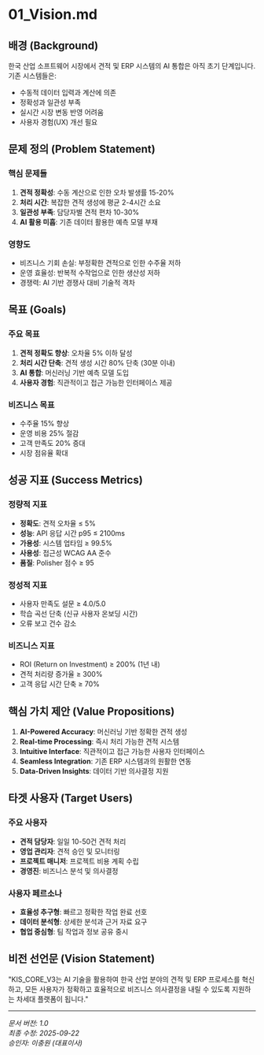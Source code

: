 # 01_Vision.md

## 배경 (Background)

한국 산업 소프트웨어 시장에서 견적 및 ERP 시스템의 AI 통합은 아직 초기 단계입니다. 기존 시스템들은:
- 수동적 데이터 입력과 계산에 의존
- 정확성과 일관성 부족
- 실시간 시장 변동 반영 어려움
- 사용자 경험(UX) 개선 필요

## 문제 정의 (Problem Statement)

### 핵심 문제들
1. **견적 정확성**: 수동 계산으로 인한 오차 발생률 15-20%
2. **처리 시간**: 복잡한 견적 생성에 평균 2-4시간 소요
3. **일관성 부족**: 담당자별 견적 편차 10-30%
4. **AI 활용 미흡**: 기존 데이터 활용한 예측 모델 부재

### 영향도
- 비즈니스 기회 손실: 부정확한 견적으로 인한 수주율 저하
- 운영 효율성: 반복적 수작업으로 인한 생산성 저하
- 경쟁력: AI 기반 경쟁사 대비 기술적 격차

## 목표 (Goals)

### 주요 목표
1. **견적 정확도 향상**: 오차율 5% 이하 달성
2. **처리 시간 단축**: 견적 생성 시간 80% 단축 (30분 이내)
3. **AI 통합**: 머신러닝 기반 예측 모델 도입
4. **사용자 경험**: 직관적이고 접근 가능한 인터페이스 제공

### 비즈니스 목표
- 수주율 15% 향상
- 운영 비용 25% 절감
- 고객 만족도 20% 증대
- 시장 점유율 확대

## 성공 지표 (Success Metrics)

### 정량적 지표
- **정확도**: 견적 오차율 ≤ 5%
- **성능**: API 응답 시간 p95 ≤ 2100ms
- **가용성**: 시스템 업타임 ≥ 99.5%
- **사용성**: 접근성 WCAG AA 준수
- **품질**: Polisher 점수 ≥ 95

### 정성적 지표
- 사용자 만족도 설문 ≥ 4.0/5.0
- 학습 곡선 단축 (신규 사용자 온보딩 시간)
- 오류 보고 건수 감소

### 비즈니스 지표
- ROI (Return on Investment) ≥ 200% (1년 내)
- 견적 처리량 증가율 ≥ 300%
- 고객 응답 시간 단축 ≥ 70%

## 핵심 가치 제안 (Value Propositions)

1. **AI-Powered Accuracy**: 머신러닝 기반 정확한 견적 생성
2. **Real-time Processing**: 즉시 처리 가능한 견적 시스템
3. **Intuitive Interface**: 직관적이고 접근 가능한 사용자 인터페이스
4. **Seamless Integration**: 기존 ERP 시스템과의 원활한 연동
5. **Data-Driven Insights**: 데이터 기반 의사결정 지원

## 타겟 사용자 (Target Users)

### 주요 사용자
- **견적 담당자**: 일일 10-50건 견적 처리
- **영업 관리자**: 견적 승인 및 모니터링
- **프로젝트 매니저**: 프로젝트 비용 계획 수립
- **경영진**: 비즈니스 분석 및 의사결정

### 사용자 페르소나
- **효율성 추구형**: 빠르고 정확한 작업 완료 선호
- **데이터 분석형**: 상세한 분석과 근거 자료 요구
- **협업 중심형**: 팀 작업과 정보 공유 중시

## 비전 선언문 (Vision Statement)

"KIS_CORE_V3는 AI 기술을 활용하여 한국 산업 분야의 견적 및 ERP 프로세스를 혁신하고, 모든 사용자가 정확하고 효율적으로 비즈니스 의사결정을 내릴 수 있도록 지원하는 차세대 플랫폼이 됩니다."

---
*문서 버전: 1.0*  
*최종 수정: 2025-09-22*  
*승인자: 이충원 (대표이사)*